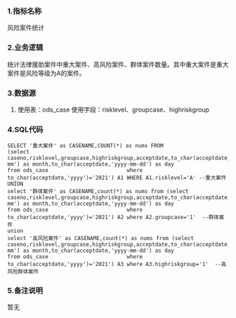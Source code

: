### 1.指标名称
风险案件统计
### 2.业务逻辑
统计法律援助案件中重大案件、高风险案件、群体案件数量。其中重大案件是重大案件是风险等级为A的案件。

### 3.数据源
1. 使用表：ods_case
使用字段：risklevel、groupcase、highriskgroup

### 4.SQL代码
    
    SELECT '重大案件' as CASENAME,COUNT(*) as nums FROM 
    (select  caseno,risklevel,groupcase,highriskgroup,acceptdate,to_char(acceptdate,'yyyy-mm') as month,to_char(acceptdate,'yyyy-mm-dd') as day                         from ods_case                         where to_char(acceptdate,'yyyy')='2021') A1 WHERE A1.risklevel='A' --重大案件
    UNION
    select '群体案件' as CASENAME,count(*) as nums from (select  caseno,risklevel,groupcase,highriskgroup,acceptdate,to_char(acceptdate,'yyyy-mm') as month,to_char(acceptdate,'yyyy-mm-dd') as day                         from ods_case                         where to_char(acceptdate,'yyyy')='2021') A2 where A2.groupcase='1'  --群体案件
    union
    select '高风险案件' as CASENAME,count(*) as nums from (select  caseno,risklevel,groupcase,highriskgroup,acceptdate,to_char(acceptdate,'yyyy-mm') as month,to_char(acceptdate,'yyyy-mm-dd') as day                         from ods_case                         where to_char(acceptdate,'yyyy')='2021') A3 where A3.highriskgroup='1'  --高风险群体案件
### 5.备注说明
暂无